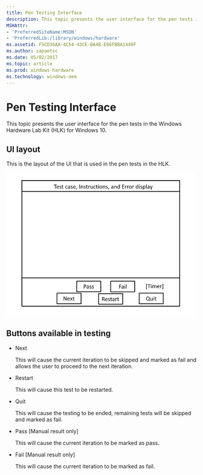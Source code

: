 ```yaml
---
title: Pen Testing Interface
description: This topic presents the user interface for the pen tests in the Windows Hardware Lab Kit (HLK) for Windows 10.
MSHAttr:
- 'PreferredSiteName:MSDN'
- 'PreferredLib:/library/windows/hardware'
ms.assetid: F5CD36AA-4C54-43CE-BA4B-E66FBBA1449F
ms.author: sapaetsc
ms.date: 05/02/2017
ms.topic: article
ms.prod: windows-hardware
ms.technology: windows-oem
---
```


# Pen Testing Interface


This topic presents the user interface for the pen tests in the Windows Hardware Lab Kit (HLK) for Windows 10.

## UI layout


This is the layout of the UI that is used in the pen tests in the HLK.

![diagram showing the user interfae for the pen tests in the hlk for windows 10.](../images/pen-test-ui.png)

## Buttons available in testing


-   Next
    
    This will cause the current iteration to be skipped and marked as fail and allows the user to proceed to the next iteration.
-   Restart
    
    This will cause this test to be restarted.
-   Quit
    
    This will cause the testing to be ended, remaining tests will be skipped and marked as fail.
-   Pass \[Manual result only\]
    
    This will cause the current iteration to be marked as pass.
-   Fail \[Manual result only\]
    
    This will cause the current iteration to be marked as fail.
